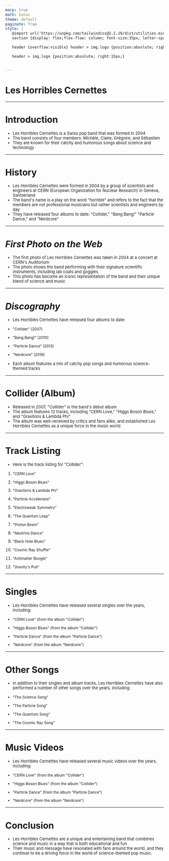 ```yaml
---
marp: true
math: katex
theme: default
paginate: True
style: |
   @import url('https://unpkg.com/tailwindcss@2.2.19/dist/utilities.min.css');
   section {display: flex;flex-flow: column; font-size:35px; letter-spacing:1.4px;}

   header {overflow:visible} header > img.logo {position:absolute; right:15px;}

   header > img.logo {position:absolute; right:15px;}


---
```

<!-- backgroundColor: white -->
<!-- _class: lead -->

 # Les Horribles Cernettes

---
<style scoped>p,li {font-size:0.88em}</style>

 # **Introduction**
- Les Horribles Cernettes is a Swiss pop band that was formed in 2004
- The band consists of four members: Michèle, Claire, Grégoire, and Sébastien
- They are known for their catchy and humorous songs about science and technology


---
<style scoped>p,li {font-size:0.88em}</style>

 # History

- Les Horribles Cernettes were formed in 2004 by a group of scientists and engineers at CERN (European Organization for Nuclear Research) in Geneva, Switzerland
- The band's name is a play on the word "horrible" and refers to the fact that the members are not professional musicians but rather scientists and engineers by day
- They have released four albums to date: "Collider," "Bang Bang!" "Particle Dance," and "Nerdcore"

---
<style scoped>p,li {font-size:0.88em}</style>

 # _First Photo on the Web_
- The first photo of Les Horribles Cernettes was taken in 2004 at a concert at CERN's Auditorium
- The photo shows the band performing with their signature scientific instruments, including lab coats and goggles
- This photo has become an iconic representation of the band and their unique blend of science and music


---
<style scoped>p,li {font-size:0.76em}</style>

 # _Discography_
- Les Horribles Cernettes have released four albums to date:

+ "Collider" (2007)

+ "Bang Bang!" (2010)

+ "Particle Dance" (2013)

+ "Nerdcore" (2016)
- Each album features a mix of catchy pop songs and humorous science-themed tracks


---
<style scoped>p,li {font-size:0.88em}</style>

 # Collider (Album)
- Released in 2007, "Collider" is the band's debut album
- The album features 12 tracks, including "CERN Love," "Higgs Boson Blues," and "Gravitons & Lambda Phi"
- The album was well-received by critics and fans alike, and established Les Horribles Cernettes as a unique force in the music world


---
<style scoped>p,li {font-size:0.48em}</style>

 # Track Listing
- Here is the track listing for "Collider":

1. "CERN Love"

2. "Higgs Boson Blues"

3. "Gravitons & Lambda Phi"

4. "Particle Accelerator"

5. "Electroweak Symmetry"

6. "The Quantum Leap"

7. "Proton Beam"

8. "Neutrino Dance"

9. "Black Hole Blues"

10. "Cosmic Ray Shuffle"

11. "Antimatter Boogie"

12. "Gravity's Pull"


---
<style scoped>p,li {font-size:0.80em}</style>

 # Singles

- Les Horribles Cernettes have released several singles over the years, including:

+ "CERN Love" (from the album "Collider")

+ "Higgs Boson Blues" (from the album "Collider")

+ "Particle Dance" (from the album "Particle Dance")

+ "Nerdcore" (from the album "Nerdcore")

---
<style scoped>p,li {font-size:0.80em}</style>

 # Other Songs

- In addition to their singles and album tracks, Les Horribles Cernettes have also performed a number of other songs over the years, including:

+ "The Science Song"

+ "The Particle Song"

+ "The Quantum Song"

+ "The Cosmic Ray Song"

---
<style scoped>p,li {font-size:0.80em}</style>

 # Music Videos
- Les Horribles Cernettes have released several music videos over the years, including:

+ "CERN Love" (from the album "Collider")

+ "Higgs Boson Blues" (from the album "Collider")

+ "Particle Dance" (from the album "Particle Dance")

+ "Nerdcore" (from the album "Nerdcore")


---
<style scoped>p,li {font-size:0.92em}</style>

 # Conclusion
- Les Horribles Cernettes are a unique and entertaining band that combines science and music in a way that is both educational and fun
- Their music and message have resonated with fans around the world, and they continue to be a driving force in the world of science-themed pop music.

